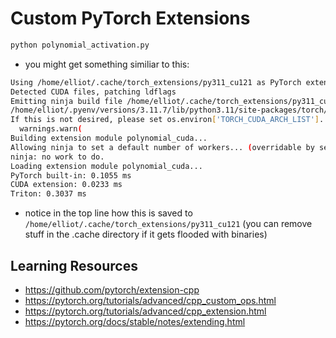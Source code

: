 # Custom PyTorch Extensions

```bash
python polynomial_activation.py
```

- you might get something similiar to this:

```bash
Using /home/elliot/.cache/torch_extensions/py311_cu121 as PyTorch extensions root...
Detected CUDA files, patching ldflags
Emitting ninja build file /home/elliot/.cache/torch_extensions/py311_cu121/polynomial_cuda/build.ninja...
/home/elliot/.pyenv/versions/3.11.7/lib/python3.11/site-packages/torch/utils/cpp_extension.py:1965: UserWarning: TORCH_CUDA_ARCH_LIST is not set, all archs for visible cards are included for compilation. 
If this is not desired, please set os.environ['TORCH_CUDA_ARCH_LIST'].
  warnings.warn(
Building extension module polynomial_cuda...
Allowing ninja to set a default number of workers... (overridable by setting the environment variable MAX_JOBS=N)
ninja: no work to do.
Loading extension module polynomial_cuda...
PyTorch built-in: 0.1055 ms
CUDA extension: 0.0233 ms
Triton: 0.3037 ms
```
- notice in the top line how this is saved to `/home/elliot/.cache/torch_extensions/py311_cu121` (you can remove stuff in the .cache directory if it gets flooded with binaries)


## Learning Resources
- https://github.com/pytorch/extension-cpp
- https://pytorch.org/tutorials/advanced/cpp_custom_ops.html
- https://pytorch.org/tutorials/advanced/cpp_extension.html
- https://pytorch.org/docs/stable/notes/extending.html
